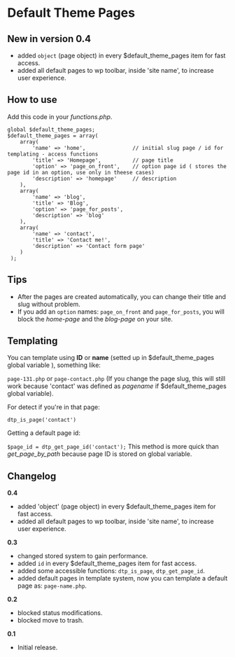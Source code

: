 Default Theme Pages
===================

New in version 0.4
------------------

* added `object` (page object) in every $default_theme_pages item for fast access.
* added all default pages to wp toolbar, inside 'site name', to increase user experience.


How to use
----------

Add this code in your *functions.php*.

	global $default_theme_pages;
	$default_theme_pages = array(
	 	array(
	 		'name' => 'home',				// initial slug page / id for templating - access functions
	 		'title' => 'Homepage',			// page title
	 		'option' => 'page_on_front',	// option page id ( stores the page id in an option, use only in theese cases)
	 		'description' => 'homepage'		// description
	 	),
	 	array(
	 		'name' => 'blog',
	 		'title' => 'Blog',
	 		'option' => 'page_for_posts',
	 		'description' => 'blog'
	 	),
	 	array(
	 		'name' => 'contact',
	 		'title' => 'Contact me!',
	 		'description' => 'Contact form page'
	 	)
	 );

Tips
----

* After the pages are created automatically, you can change their title and slug without problem.
* If you add an `option` names: `page_on_front` and `page_for_posts`, you will block the *home-page* and the *blog-page* on your site.


Templating
----------

You can template using **ID** or **name** (setted up in $default_theme_pages global variable ), something like:

`page-131.php` or `page-contact.php` (If you change the page slug, this will still work because 'contact' was defined as *pagename* if $default_theme_pages global variable).

For detect if you're in that page:

`dtp_is_page('contact')`

Getting a default page id:

`$page_id = dtp_get_page_id('contact');` This method is more quick than *get_page_by_path* because page ID is stored on global variable.


Changelog
---------

**0.4**  
* added 'object' (page object) in every $default_theme_pages item for fast access.
* added all default pages to wp toolbar, inside 'site name', to increase user experience.

**0.3**  
* changed stored system to gain performance.
* added `id` in every $default_theme_pages item for fast access.
* added some accessible functions: `dtp_is_page`, `dtp_get_page_id`.
* added default pages in template system, now you can template a default page as: `page-name.php`.

**0.2**    
* blocked status modifications.
* blocked move to trash.

**0.1**  
* Initial release.